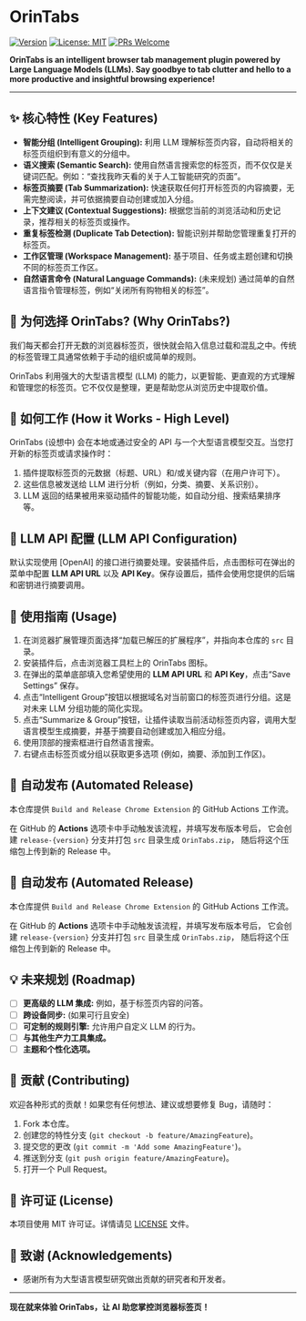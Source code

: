 # OrinTabs

[![Version](https://img.shields.io/badge/version-0.1.0-blue.svg)](https://github.com/BYC30/OrinTabs)
[![License: MIT](https://img.shields.io/badge/License-MIT-yellow.svg)](https://opensource.org/licenses/MIT)
[![PRs Welcome](https://img.shields.io/badge/PRs-welcome-brightgreen.svg?style=flat-square)](http://makeapullrequest.com)

**OrinTabs is an intelligent browser tab management plugin powered by Large Language Models (LLMs). Say goodbye to tab clutter and hello to a more productive and insightful browsing experience!**

---

## ✨ 核心特性 (Key Features)

*   **智能分组 (Intelligent Grouping):** 利用 LLM 理解标签页内容，自动将相关的标签页组织到有意义的分组中。
*   **语义搜索 (Semantic Search):** 使用自然语言搜索您的标签页，而不仅仅是关键词匹配。例如：“查找我昨天看的关于人工智能研究的页面”。
*   **标签页摘要 (Tab Summarization):** 快速获取任何打开标签页的内容摘要，无需完整阅读，并可依据摘要自动创建或加入分组。
*   **上下文建议 (Contextual Suggestions):** 根据您当前的浏览活动和历史记录，推荐相关的标签页或操作。
*   **重复标签检测 (Duplicate Tab Detection):** 智能识别并帮助您管理重复打开的标签页。
*   **工作区管理 (Workspace Management):** 基于项目、任务或主题创建和切换不同的标签页工作区。
*   **自然语言命令 (Natural Language Commands):** (未来规划) 通过简单的自然语言指令管理标签，例如“关闭所有购物相关的标签”。

## 🤔 为何选择 OrinTabs? (Why OrinTabs?)

我们每天都会打开无数的浏览器标签页，很快就会陷入信息过载和混乱之中。传统的标签管理工具通常依赖于手动的组织或简单的规则。

OrinTabs 利用强大的大型语言模型 (LLM) 的能力，以更智能、更直观的方式理解和管理您的标签页。它不仅仅是整理，更是帮助您从浏览历史中提取价值。

## 🚀 如何工作 (How it Works - High Level)

OrinTabs (设想中) 会在本地或通过安全的 API 与一个大型语言模型交互。当您打开新的标签页或请求操作时：

1.  插件提取标签页的元数据（标题、URL）和/或关键内容（在用户许可下）。
2.  这些信息被发送给 LLM 进行分析（例如，分类、摘要、关系识别）。
3.  LLM 返回的结果被用来驱动插件的智能功能，如自动分组、搜索结果排序等。

## 🔑 LLM API 配置 (LLM API Configuration)

默认实现使用 [OpenAI] 的接口进行摘要处理。安装插件后，点击图标可在弹出的菜单中配置 **LLM API URL** 以及 **API Key**。保存设置后，插件会使用您提供的后端和密钥进行摘要调用。

## 📖 使用指南 (Usage)

1.  在浏览器扩展管理页面选择“加载已解压的扩展程序”，并指向本仓库的 `src` 目录。
2.  安装插件后，点击浏览器工具栏上的 OrinTabs 图标。
3.  在弹出的菜单底部填入您希望使用的 **LLM API URL** 和 **API Key**，点击“Save Settings” 保存。
4.  点击“Intelligent Group”按钮以根据域名对当前窗口的标签页进行分组。这是对未来 LLM 分组功能的简化实现。
5.  点击“Summarize & Group”按钮，让插件读取当前活动标签页内容，调用大型语言模型生成摘要，并基于摘要自动创建或加入相应分组。
6.  使用顶部的搜索框进行自然语言搜索。
7.  右键点击标签页或分组以获取更多选项 (例如，摘要、添加到工作区)。

## 🔄 自动发布 (Automated Release)
本仓库提供 `Build and Release Chrome Extension` 的 GitHub Actions 工作流。

在 GitHub 的 **Actions** 选项卡中手动触发该流程，并填写发布版本号后，
它会创建 `release-{version}` 分支并打包 `src` 目录生成 `OrinTabs.zip`，
随后将这个压缩包上传到新的 Release 中。

## 🔄 自动发布 (Automated Release)
本仓库提供 `Build and Release Chrome Extension` 的 GitHub Actions 工作流。

在 GitHub 的 **Actions** 选项卡中手动触发该流程，并填写发布版本号后，
它会创建 `release-{version}` 分支并打包 `src` 目录生成 `OrinTabs.zip`，
随后将这个压缩包上传到新的 Release 中。


## 💡 未来规划 (Roadmap)

*   [ ] **更高级的 LLM 集成:** 例如，基于标签页内容的问答。
*   [ ] **跨设备同步:** (如果可行且安全)
*   [ ] **可定制的规则引擎:** 允许用户自定义 LLM 的行为。
*   [ ] **与其他生产力工具集成。**
*   [ ] **主题和个性化选项。**

## 🤝 贡献 (Contributing)

欢迎各种形式的贡献！如果您有任何想法、建议或想要修复 Bug，请随时：

1.  Fork 本仓库。
2.  创建您的特性分支 (`git checkout -b feature/AmazingFeature`)。
3.  提交您的更改 (`git commit -m 'Add some AmazingFeature'`)。
4.  推送到分支 (`git push origin feature/AmazingFeature`)。
5.  打开一个 Pull Request。

## 📝 许可证 (License)

本项目使用 MIT 许可证。详情请见 [LICENSE](LICENSE) 文件。

## 🙏 致谢 (Acknowledgements)

*   感谢所有为大型语言模型研究做出贡献的研究者和开发者。

---

**现在就来体验 OrinTabs，让 AI 助您掌控浏览器标签页！**
